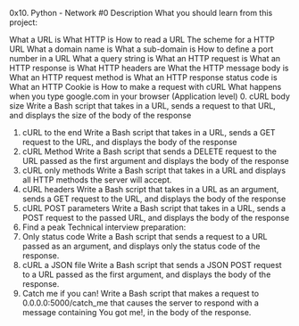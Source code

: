 0x10. Python - Network #0
Description
What you should learn from this project:

What a URL is
What HTTP is
How to read a URL
The scheme for a HTTP URL
What a domain name is
What a sub-domain is
How to define a port number in a URL
What a query string is
What an HTTP request is
What an HTTP response is
What HTTP headers are
What the HTTP message body is
What an HTTP request method is
What an HTTP response status code is
What an HTTP Cookie is
How to make a request with cURL
What happens when you type google.com in your browser (Application level)
0. cURL body size
Write a Bash script that takes in a URL, sends a request to that URL, and displays the size of the body of the response
1. cURL to the end
Write a Bash script that takes in a URL, sends a GET request to the URL, and displays the body of the response
2. cURL Method
Write a Bash script that sends a DELETE request to the URL passed as the first argument and displays the body of the response
3. cURL only methods
Write a Bash script that takes in a URL and displays all HTTP methods the server will accept.
4. cURL headers
Write a Bash script that takes in a URL as an argument, sends a GET request to the URL, and displays the body of the response
5. cURL POST parameters
Write a Bash script that takes in a URL, sends a POST request to the passed URL, and displays the body of the response
6. Find a peak
Technical interview preparation:
7. Only status code
Write a Bash script that sends a request to a URL passed as an argument, and displays only the status code of the response.
8. cURL a JSON file
Write a Bash script that sends a JSON POST request to a URL passed as the first argument, and displays the body of the response.
9. Catch me if you can!
Write a Bash script that makes a request to 0.0.0.0:5000/catch_me that causes the server to respond with a message containing You got me!, in the body of the response.